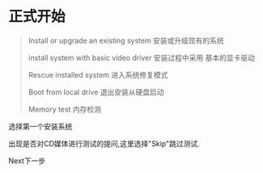 # 正式开始

> Install or upgrade an existing system 安装或升级现有的系统
>
> install system with basic video driver 安装过程中采用 基本的显卡驱动
>
> Rescue installed system 进入系统修复模式
>
> Boot from local drive 退出安装从硬盘启动
>
> Memory test 内存检测

选择第一个安装系统

出现是否对CD媒体进行测试的提问,这里选择"Skip"跳过测试.

Next下一步

